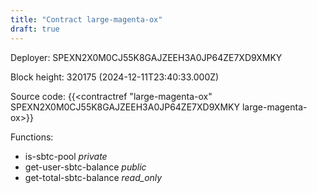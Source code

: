 ```yaml
---
title: "Contract large-magenta-ox"
draft: true
---
```

Deployer: SPEXN2X0M0CJ55K8GAJZEEH3A0JP64ZE7XD9XMKY


 



Block height: 320175 (2024-12-11T23:40:33.000Z)

Source code: {{<contractref "large-magenta-ox" SPEXN2X0M0CJ55K8GAJZEEH3A0JP64ZE7XD9XMKY large-magenta-ox>}}

Functions:

* is-sbtc-pool _private_
* get-user-sbtc-balance _public_
* get-total-sbtc-balance _read_only_
